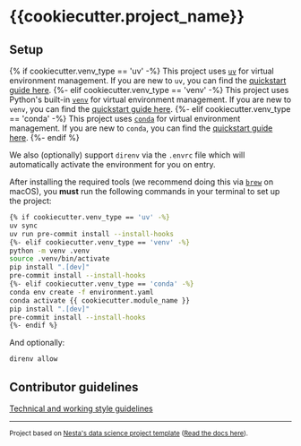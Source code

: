 # {{cookiecutter.project_name}}

## Setup

{% if cookiecutter.venv_type == 'uv' -%}
This project uses [`uv`](https://docs.astral.sh/uv/) for virtual environment management. If you are new to `uv`, you can find the [quickstart guide here](https://docs.astral.sh/uv/quickstart.html).
{%- elif cookiecutter.venv_type == 'venv' -%}
This project uses Python's built-in [`venv`](https://docs.python.org/3/library/venv.html) for virtual environment management. If you are new to `venv`, you can find the [quickstart guide here](https://docs.python.org/3/library/venv.html#creating-virtual-environments).
{%- elif cookiecutter.venv_type == 'conda' -%}
This project uses [`conda`](https://docs.conda.io/en/latest/) for virtual environment management. If you are new to `conda`, you can find the [quickstart guide here](https://docs.conda.io/projects/conda/en/latest/user-guide/getting-started.html).
{%- endif %}

We also (optionally) support `direnv` via the `.envrc` file which will automatically activate the environment for you on entry.

After installing the required tools (we recommend doing this via [`brew`](https://brew.sh/) on macOS), you **must** run the following commands in your terminal to set up the project:

```bash
{% if cookiecutter.venv_type == 'uv' -%}
uv sync
uv run pre-commit install --install-hooks
{%- elif cookiecutter.venv_type == 'venv' -%}
python -m venv .venv
source .venv/bin/activate
pip install ".[dev]"
pre-commit install --install-hooks
{%- elif cookiecutter.venv_type == 'conda' -%}
conda env create -f environment.yaml
conda activate {{ cookiecutter.module_name }}
pip install ".[dev]"
pre-commit install --install-hooks
{%- endif %}
```

And optionally:

```bash
direnv allow
```

## Contributor guidelines

[Technical and working style guidelines](https://github.com/nestauk/ds-cookiecutter/blob/master/GUIDELINES.md)

---

<small><p>Project based on <a target="_blank" href="https://github.com/nestauk/ds-cookiecutter">Nesta's data science project template</a>
(<a href="http://nestauk.github.io/ds-cookiecutter">Read the docs here</a>).
</small>
